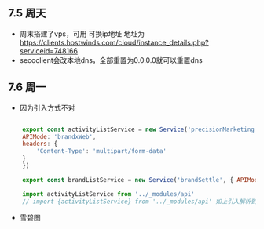 ## 7.5 周天
- 周末搭建了vps，可用 可换ip地址 地址为 https://clients.hostwinds.com/cloud/instance_details.php?serviceid=748166
- secoclient会改本地dns，全部重置为0.0.0.0就可以重置dns


## 7.6 周一
- 因为引入方式不对
  
``` JavaScript

    export const activityListService = new Service('precisionMarketing', {
    APIMode: 'brandxWeb',
    headers: {
        'Content-Type': 'multipart/form-data'
    }
    })

    export const brandListService = new Service('brandSettle', { APIMode: 'brandxWeb' })

    import activityListService from '../_modules/api'
    // import {activityListService} from '../_modules/api' 如上引入解析到的service有问题，导致奇怪的vue报错data没有返回一个对象。
```
- 雪碧图
  